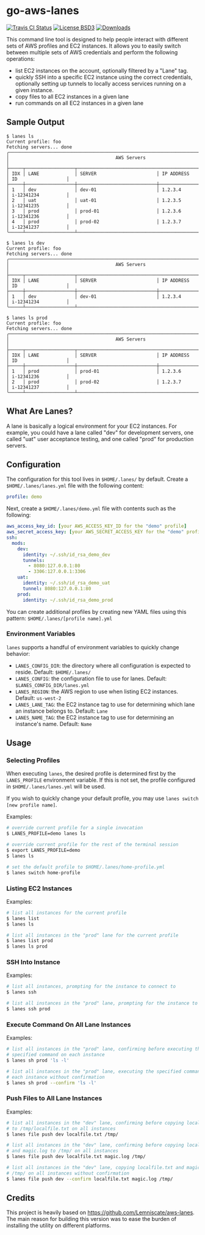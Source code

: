 # go-aws-lanes
[![Travis CI Status](https://travis-ci.org/codekoala/go-aws-lanes.svg?branch=master)](https://travis-ci.org/codekoala/go-aws-lanes)
[![License BSD3](https://img.shields.io/badge/license-BSD3-blue.svg)](https://raw.githubusercontent.com/codekoala/go-aws-lanes/master/LICENSE)
[![Downloads](https://img.shields.io/github/downloads/codekoala/go-aws-lanes/total.svg)](https://github.com/codekoala/go-aws-lanes/releases)

This command line tool is designed to help people interact with different sets
of AWS profiles and EC2 instances. It allows you to easily switch between
multiple sets of AWS credentials and perform the following operations:

* list EC2 instances on the account, optionally filtered by a "Lane" tag.
* quickly SSH into a specific EC2 instance using the correct credentials,
  optionally setting up tunnels to locally access services running on a given
  instance.
* copy files to all EC2 instances in a given lane
* run commands on all EC2 instances in a given lane

## Sample Output

    $ lanes ls
    Current profile: foo
    Fetching servers... done
    ╭─────────────────────────────────────────────────────────────────────────────────────────────╮
    │                                       AWS Servers                                           │
    ├─────┬──────────────────┬──────────────────────────────────────────────┬─────────────────────┤
    │ IDX │ LANE             │ SERVER                      │ IP ADDRESS     │ ID                  │
    ├─────┼──────────────────┼─────────────────────────────┼────────────────┼─────────────────────┤
    │ 1   │ dev              │ dev-01                      │ 1.2.3.4        │ i-12341234          │
    │ 2   │ uat              │ uat-01                      │ 1.2.3.5        │ i-12341235          │
    │ 3   │ prod             │ prod-01                     │ 1.2.3.6        │ i-12341236          │
    │ 4   │ prod             │ prod-02                     │ 1.2.3.7        │ i-12341237          │
    ╰─────┴──────────────────┴──────────────────────────────────────────────┴─────────────────────╯

    $ lanes ls dev
    Current profile: foo
    Fetching servers... done
    ╭─────────────────────────────────────────────────────────────────────────────────────────────╮
    │                                       AWS Servers                                           │
    ├─────┬──────────────────┬──────────────────────────────────────────────┬─────────────────────┤
    │ IDX │ LANE             │ SERVER                      │ IP ADDRESS     │ ID                  │
    ├─────┼──────────────────┼─────────────────────────────┼────────────────┼─────────────────────┤
    │ 1   │ dev              │ dev-01                      │ 1.2.3.4        │ i-12341234          │
    ╰─────┴──────────────────┴──────────────────────────────────────────────┴─────────────────────╯

    $ lanes ls prod
    Current profile: foo
    Fetching servers... done
    ╭─────────────────────────────────────────────────────────────────────────────────────────────╮
    │                                       AWS Servers                                           │
    ├─────┬──────────────────┬──────────────────────────────────────────────┬─────────────────────┤
    │ IDX │ LANE             │ SERVER                      │ IP ADDRESS     │ ID                  │
    ├─────┼──────────────────┼─────────────────────────────┼────────────────┼─────────────────────┤
    │ 1   │ prod             │ prod-01                     │ 1.2.3.6        │ i-12341236          │
    │ 2   │ prod             │ prod-02                     │ 1.2.3.7        │ i-12341237          │
    ╰─────┴──────────────────┴──────────────────────────────────────────────┴─────────────────────╯

## What Are Lanes?

A lane is basically a logical environment for your EC2 instances. For example,
you could have a lane called "dev" for development servers, one called "uat"
user acceptance testing, and one called "prod" for production servers.

## Configuration

The configuration for this tool lives in ``$HOME/.lanes/`` by default. Create a
``$HOME/.lanes/lanes.yml`` file with the following content:

```yaml
profile: demo
```

Next, create a ``$HOME/.lanes/demo.yml`` file with contents such as the
following:

```yaml
aws_access_key_id: [your AWS_ACCESS_KEY_ID for the "demo" profile]
aws_secret_access_key: [your AWS_SECRET_ACCESS_KEY for the "demo" profile]
ssh:
  mods:
    dev:
      identity: ~/.ssh/id_rsa_demo_dev
      tunnels:
        - 8080:127.0.0.1:80
        - 3306:127.0.0.1:3306
    uat:
      identity: ~/.ssh/id_rsa_demo_uat
      tunnel: 8080:127.0.0.1:80
    prod:
      identity: ~/.ssh/id_rsa_demo_prod
```

You can create additional profiles by creating new YAML files using this
pattern: ``$HOME/.lanes/[profile name].yml``

### Environment Variables

``lanes`` supports a handful of environment variables to quickly change
behavior:

* ``LANES_CONFIG_DIR``: the directory where all configuration is expected to
  reside. Default: ``$HOME/.lanes/``
* ``LANES_CONFIG``: the configuration file to use for lanes. Default:
  ``$LANES_CONFIG_DIR/lanes.yml``
* ``LANES_REGION``: the AWS region to use when listing EC2 instances. Default:
  ``us-west-2``
* ``LANES_LANE_TAG``: the EC2 instance tag to use for determining which lane an
  instance belongs to. Default: ``Lane``
* ``LANES_NAME_TAG``: the EC2 instance tag to use for determining an instance's
  name. Default: ``Name``

## Usage

### Selecting Profiles

When executing ``lanes``, the desired profile is determined first by the
``LANES_PROFILE`` environment variable. If this is not set, the profile
configured in ``$HOME/.lanes/lanes.yml`` will be used.

If you wish to quickly change your default profile, you may use ``lanes switch
[new profile name]``.

Examples:

```bash
# override current profile for a single invocation
$ LANES_PROFILE=demo lanes ls

# override current profile for the rest of the terminal session
$ export LANES_PROFILE=demo
$ lanes ls

# set the default profile to $HOME/.lanes/home-profile.yml
$ lanes switch home-profile
```

### Listing EC2 Instances

Examples:

```bash
# list all instances for the current profile
$ lanes list
$ lanes ls

# list all instances in the "prod" lane for the current profile
$ lanes list prod
$ lanes ls prod
```

### SSH Into Instance

Examples:

```bash
# list all instances, prompting for the instance to connect to
$ lanes ssh

# list all instances in the "prod" lane, prompting for the instance to connect to
$ lanes ssh prod
```

### Execute Command On All Lane Instances

Examples:

```bash
# list all instances in the "prod" lane, confirming before executing the
# specified command on each instance
$ lanes sh prod 'ls -l'

# list all instances in the "prod" lane, executing the specified command on
# each instance without confirmation
$ lanes sh prod --confirm 'ls -l'
```

### Push Files to All Lane Instances

Examples:

```bash
# list all instances in the "dev" lane, confirming before copying localfile.txt
# to /tmp/localfile.txt on all instances
$ lanes file push dev localfile.txt /tmp/

# list all instances in the "dev" lane, confirming before copying localfile.txt
# and magic.log to /tmp/ on all instances
$ lanes file push dev localfile.txt magic.log /tmp/

# list all instances in the "dev" lane, copying localfile.txt and magic.log to
# /tmp/ on all instances without confirmation
$ lanes file push dev --confirm localfile.txt magic.log /tmp/
```

## Credits

This project is heavily based on https://github.com/Lemniscate/aws-lanes. The
main reason for building this version was to ease the burden of installing the
utility on different platforms.
